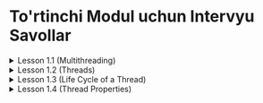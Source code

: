 # To'rtinchi Modul uchun Intervyu Savollar

<details>
<summary>Lesson 1.1 (Multithreading)</summary>

* Multitasking nima ?
* Multithreading nima ?
* Multitasking va Multithreading o'rtasidagi farq ?
* Concurrency nima ?
  * Thread nima ?
* Process nima ?
* Thread va Process o'rtasidagi farq ?

</details>

<details>
<summary>Lesson 1.2 (Threads)</summary>

* Java-da nechi xil usulda thread yaratish mumkin ?
* Threadni Runnable bilan yaratgan yaxshimi yoki Thread class orqalimi ?
* Thread class ni join() method nima uchun ishlatiladi ?
* Thread class ni stop() method nima uchun ishlatiladi ?
* Thread class ni getState() method nima uchun ishlatiladi ?

</details>

<details>
<summary>Lesson 1.3 (Life Cycle of a Thread)</summary>

* Threadni life cycleni tushintirib bering ?
* sleep() va wait() methodlari o'rtasidagi farqni?
* Threadning state qachon RUNING o'zgaradi ?
* Threadning state qachon DEAD o'zgaradi ?
* Thread kill qilishimiz mumkinmi ? bo'lsa qanday ?

</details>

<details>
<summary>Lesson 1.4 (Thread Properties)</summary>

* Thread class currentThread method nima uchun kerak ?
* Daemon thread qanday thread ?
* Daemon thread qachon foydalanish kerak ?
* Thread priority nima ?
* Thread priority yuqori bo'lgan threadlar bilan past bo'lgan thread o'rtasidagi farq ? 

</details>
